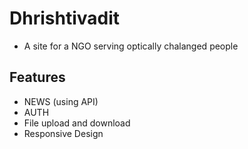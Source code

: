 
# Dhrishtivadit

- A site for a NGO serving optically chalanged people


## Features 
 - NEWS (using API)
 - AUTH
 - File upload and download
 - Responsive Design


